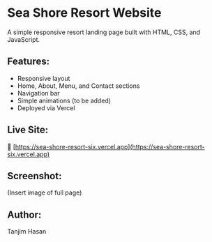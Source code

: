 # Sea Shore Resort Website

A simple responsive resort landing page built with HTML, CSS, and JavaScript.

## Features:
- Responsive layout
- Home, About, Menu, and Contact sections
- Navigation bar
- Simple animations (to be added)
- Deployed via Vercel

## Live Site:
🔗 [https://sea-shore-resort-six.vercel.app](https://sea-shore-resort-six.vercel.app)

## Screenshot:
(Insert image of full page)

## Author:
Tanjim Hasan
